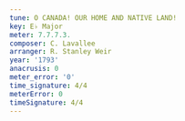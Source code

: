 ```yaml
---
tune: O CANADA! OUR HOME AND NATIVE LAND!
key: E♭ Major
meter: 7.7.7.3.
composer: C. Lavallee
arranger: R. Stanley Weir
year: '1793'
anacrusis: 0
meter_error: '0'
time_signature: 4/4
meterError: 0
timeSignature: 4/4
---
```

